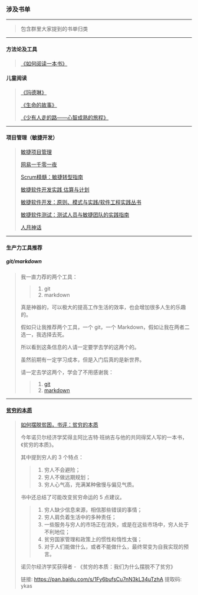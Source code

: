 ### 涉及书单

---
> 包含群里大家提到的书单归类

---

#### 方法论及工具
> [《如何阅读一本书》](https://item.jd.com/12146032.html)

#### 儿童阅读
> [《玛德琳》 ](https://item.jd.com/10027654.html)
>
> [《生命的故事》](https://item.jd.com/12399484.html)
>
> [《少有人走的路——心智成熟的旅程》](https://item.jd.com/12238133.html)
---

#### 项目管理（敏捷开发）
> [敏捷项目管理](https://item.jd.com/11837423.html)
>
> [网易一千零一夜](https://item.jd.com/11981649.html)
>
> [Scrum精髓：敏捷转型指南](https://item.jd.com/11462889.html)
>
> [敏捷软件开发实践 估算与计划](https://item.jd.com/11889434.html)
>
> [敏捷软件开发：原则、模式与实践/软件工程实践丛书]( https://item.jd.com/12468135.html)
>
> [敏捷软件测试：测试人员与敏捷团队的实践指南]( https://item.jd.com/12318206.html)
>
> [人月神话](https://item.jd.com/12401749.html)

----

#### 生产力工具推荐
##### git/markdown
> 我一直力荐的两个工具：
>> 1. git
>> 2. markdown
>
> 真是神器的，可以极大的提高工作生活的效率，也会增加很多人生的乐趣的。
>
> 假如只让我推荐两个工具，一个 git，一个 Markdown，假如让我在两者二选一，我选择去死。
>
> 所以看到这条信息的人请一定要学去学的这两个的。
>
> 虽然前期有一定学习成本，但是入门后真的是新世界。
>
> 请一定去学这两个，学会了不用感谢我：
>> 1. [git](https://github.com/xingangshi/git_gits.git)
>> 2. [markdown](https://github.com/xingangshi/markdown_note.git)

----
#### [贫穷的本质](https://item.jd.com/12413061.html)
> [如何摆脱贫困，书评：贫穷的本质](https://mp.weixin.qq.com/s/UuGD_GQsL2ptZWWRj86a0w)
>
>
> 今年诺贝尔经济学奖得主阿比吉特·班纳吉与他的共同得奖人写的一本书，《贫穷的本质》。
>
> 其中提到穷人的 3 个特点：
>>
>> 1. 穷人不会避险；
>> 2. 穷人不做远期规划；
>> 3. 穷人心气高，充满某种傲慢与偏见气质。
>
> 书中还总结了可能改变贫穷命运的 5 点建议。
>>
>> 1. 穷人缺少信息来源，相信那些错误的事情；
>> 2. 穷人肩负着生活中的多种责任；
>> 3. 一些服务与穷人的市场正在消失，或是在这些市场中，穷人处于不利地位；
>> 4. 贫穷国家管理和政策上的惯性和惰性太强；
>> 5. 对于人们能做什么，或者不能做什么，最终常变为自我实现的预言。
>
> 诺贝尔经济学奖获得者 - 《贫穷的本质：我们为什么摆脱不了贫穷》
>
> 链接: https://pan.baidu.com/s/1Fy6bufsCu7nN3kL34uTzhA 提取码: ykas
